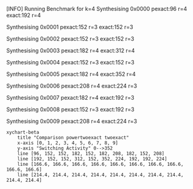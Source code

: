 [INFO] Running Benchmark for k=4
Synthesising 0x0000 pexact:96 r=4 exact:192 r=4

Synthesising 0x0001 pexact:152 r=3 exact:152 r=3

Synthesising 0x0002 pexact:152 r=3 exact:152 r=3

Synthesising 0x0003 pexact:182 r=4 exact:312 r=4

Synthesising 0x0004 pexact:152 r=3 exact:152 r=3

Synthesising 0x0005 pexact:182 r=4 exact:352 r=4

Synthesising 0x0006 pexact:208 r=4 exact:224 r=3

Synthesising 0x0007 pexact:182 r=4 exact:192 r=3

Synthesising 0x0008 pexact:152 r=3 exact:192 r=3

Synthesising 0x0009 pexact:208 r=4 exact:224 r=3

```mermaid
xychart-beta
    title "Comparison powertwoexact twoexact"
    x-axis [0, 1, 2, 3, 4, 5, 6, 7, 8, 9]
    y-axis "Switching Activity" 0-->352
    line [96, 152, 152, 182, 152, 182, 208, 182, 152, 208]
    line [192, 152, 152, 312, 152, 352, 224, 192, 192, 224]
    line [166.6, 166.6, 166.6, 166.6, 166.6, 166.6, 166.6, 166.6, 166.6, 166.6]
    line [214.4, 214.4, 214.4, 214.4, 214.4, 214.4, 214.4, 214.4, 214.4, 214.4]
```

